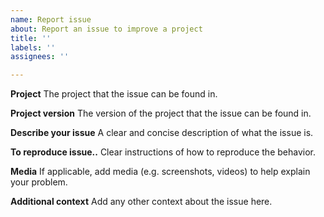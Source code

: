 ```yaml
---
name: Report issue
about: Report an issue to improve a project
title: ''
labels: ''
assignees: ''

---
```


**Project**
The project that the issue can be found in.

**Project version**
The version of the project that the issue can be found in.

**Describe your issue**
A clear and concise description of what the issue is.

**To reproduce issue..**
Clear instructions of how to reproduce the behavior.

**Media**
If applicable, add media (e.g. screenshots, videos) to help explain your problem.

**Additional context**
Add any other context about the issue here.
